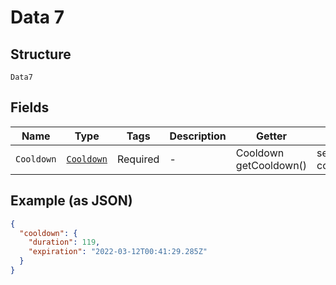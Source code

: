 
# Data 7

## Structure

`Data7`

## Fields

| Name | Type | Tags | Description | Getter | Setter |
|  --- | --- | --- | --- | --- | --- |
| `Cooldown` | [`Cooldown`](../../doc/models/cooldown.md) | Required | - | Cooldown getCooldown() | setCooldown(Cooldown cooldown) |

## Example (as JSON)

```json
{
  "cooldown": {
    "duration": 119,
    "expiration": "2022-03-12T00:41:29.285Z"
  }
}
```

